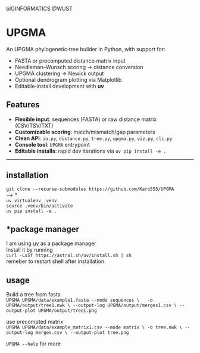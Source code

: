 bIOINFORMATICS @WUST

# UPGMA
An UPGMA phylogenetic‐tree builder in Python, with support for:
- FASTA or precomputed distance‐matrix input  
- Needleman–Wunsch scoring → distance conversion  
- UPGMA clustering → Newick output  
- Optional dendrogram plotting via Matplotlib  
- Editable‐install development with **uv**

## Features
- **Flexible input**: sequences (FASTA) or raw distance matrix (CSV/TSV/TXT)  
- **Customizable scoring**: match/mismatch/gap parameters  
- **Clean API**: `io.py`, `distance.py`, `tree.py`, `upgma.py`, `viz.py`, `cli.py`  
- **Console tool**: `UPGMA` entrypoint  
- **Editable installs**: rapid dev iterations via `uv pip install -e .`

---
## installation
`git clone --recurse-submodules https://github.com/Karo555/UPGMA` <br>
--> * <br>
`uv virtualenv .venv` <br>
`source .venv/bin/activate` <br>
`uv pip install -e .` <br>


## *package manager
I am using [uv](https://github.com/astral-sh/uv) as a package manager<br>
Install it by running<br>
`curl -LsSf https://astral.sh/uv/install.sh | sh` <br>
remeber to restart shell after installation.

## usage 
Build a tree from fasta <br>
`UPGMA UPGMA/data/example1.fasta --mode sequences \  
  -o UPGMA/output/tree1.nwk \
  --output-log UPGMA/output/merges1.csv \
  --output-plot UPGMA/output/tree1.png`<br>

use precompted matrix<br>
 `UPGMA UPGMA/data/example_matrix1.csv --mode matrix \
  -o tree.nwk \
  --output-log merges.csv \
  --output-plot tree.png`<br>

`UPGMA --help` for more
